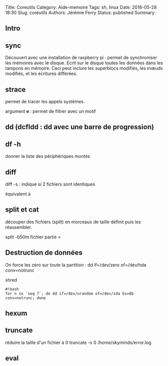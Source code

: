 Title: Coreutils
Category: Aide-memoire
Tags: sh, linux
Date: 2016-05-28 18:30
Slug: coreutils
Authors: Jérémie Ferry
Status: published
Summary:

## Intro

## sync

Découvert avec une installation de raspberry pi : permet de synchroniser les mémoires avec le disque.
Ecrit sur le disque toutes les données dans les tampons en mémoire. Ceci peut inclure les superblocs modifiés, les inœuds modifiés, et les écritures différées.

## strace

permet de tracer les appels systèmes.

argument **e** : permet de filtrer avec un motif

## dd (dcfldd : dd avec une barre de progression)

## df -h

donner la liste des périphériques montés

## diff

diff -s <file1> <file2> : indique si 2 fichiers sont identiques

équivalent à 

## split et cat

découper des fichiers (split) en morceaux de taille définit puis les réassembler.

split -b50m fichier partie > 

## Destruction de données

On force les zéro sur toute la partition :
dd if=/dev/zero of=/dev/hda conv=notrunc

shred

    #!bash
    for n in `seq 7`; do dd if=/dev/urandom of=/dev/sda bs=8b conv=notrunc; done

## hexum

## truncate

réduire la taille d'un fichier à 0
truncate -s 0 /home/skyminds/error.log

## eval

